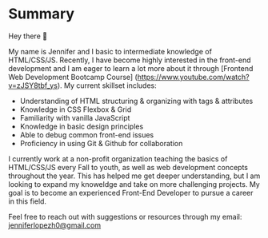# Summary

Hey there :wave: 

My name is Jennifer and I basic to intermediate knowledge of HTML/CSS/JS. Recently, I have become highly interested in the front-end development and I am eager to learn a lot more about it through [Frontend Web Development Bootcamp Course] (https://www.youtube.com/watch?v=zJSY8tbf_ys). My current skillset includes:

- Understanding of HTML structuring & organizing with tags & attributes
- Knowledge in CSS Flexbox & Grid
- Familiarity with vanilla JavaScript
- Knowledge in basic design principles
- Able to debug common front-end issues
- Proficiency in using Git & Github for collaboration

I currently work at a non-profit organization teaching the basics of HTML/CSS/JS every Fall to youth, as well as web development concepts throughout the year. This has helped me get deeper understanding, but I am looking to expand my knoweldge and take on more challenging projects. My goal is to become an experienced Front-End Developer to pursue a career in this field.

Feel free to reach out with suggestions or resources through my email: jenniferlopezh0@gmail.com